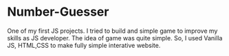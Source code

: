 # Number-Guesser
One of my first JS projects. I tried to build and simple game to improve my skills as JS developer. The idea of game was quite simple. So, I used Vanilla JS, HTML,CSS to make fully simple interative website. 
 
